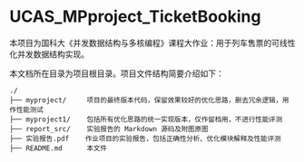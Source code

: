 # UCAS_MPproject_TicketBooking
本项目为国科大《并发数据结构与多核编程》课程大作业：用于列车售票的可线性化并发数据结构实现。

本文档所在目录为项目根目录。项目文件结构简要介绍如下：

```
./
├── myproject/     项目的最终版本代码，保留效果较好的优化思路，删去冗余逻辑，用作性能测试
├── myproject1/    包括所有优化思路的统一实现版本，仅作留档用，不进行性能评测
├── report_src/    实验报告的 Markdown 源码及附图原图
├── 实验报告.pdf    作业项目的实验报告，包括正确性分析、优化模块解释及性能评测
├── README.md      本文件
```
